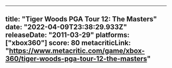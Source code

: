 
---
title: "Tiger Woods PGA Tour 12: The Masters"
date: "2022-04-09T23:38:29.933Z"
releaseDate: "2011-03-29"
platforms: ["xbox360"]
score: 80
metacriticLink: "https://www.metacritic.com/game/xbox-360/tiger-woods-pga-tour-12-the-masters"
---
